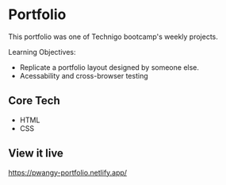 # Portfolio
This portfolio was one of Technigo bootcamp's weekly projects.


Learning Objectives:
- Replicate a portfolio layout designed by someone else.
- Acessability and cross-browser testing


## Core Tech
- HTML
- CSS



## View it live
https://pwangy-portfolio.netlify.app/
